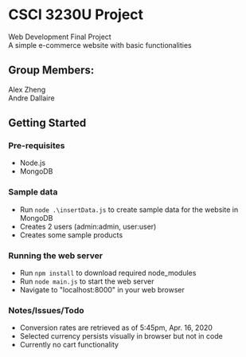 # CSCI 3230U Project
Web Development Final Project  
A simple e-commerce website with basic functionalities
  
## Group Members:
Alex Zheng  
Andre Dallaire
  
  
## Getting Started
### Pre-requisites
* Node.js
* MongoDB
  
### Sample data
* Run `node .\insertData.js` to create sample data for the website in MongoDB
* Creates 2 users (admin:admin, user:user)
* Creates some sample products
  
### Running the web server
* Run `npm install` to download required node_modules
* Run `node main.js` to start the web server
* Navigate to "localhost:8000" in your web browser
  
  
### Notes/Issues/Todo
* Conversion rates are retrieved as of 5:45pm, Apr. 16, 2020
* Selected currency persists visually in browser but not in code
* Currently no cart functionality
